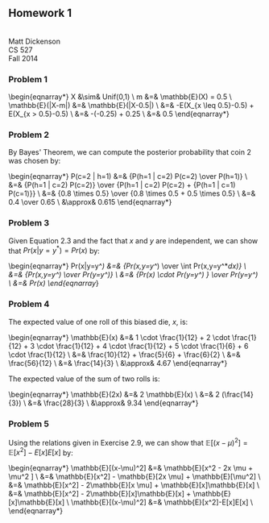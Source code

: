 ## Homework 1
\
Matt Dickenson \
CS 527 \
Fall 2014

### Problem 1

\begin{eqnarray*}
X &\sim& Unif(0,1) \\
m &=& \mathbb{E}(X) = 0.5 \\
\mathbb{E}(|X-m|) &=& \mathbb{E}(|X-0.5|) \\
&=& -E(X_{x \leq 0.5}-0.5) + E(X_{x > 0.5}-0.5) \\
&=& -(-0.25) + 0.25 \\
&=& 0.5
\end{eqnarray*}

### Problem 2

By Bayes' Theorem, we can compute the posterior probability that coin 2 was chosen by:

\begin{eqnarray*}
P(c=2 | h=1) &=& {P(h=1 | c=2) P(c=2) \over P(h=1)} \\
&=& {P(h=1 | c=2) P(c=2)} \over {P(h=1 | c=2) P(c=2) + {P(h=1 | c=1) P(c=1)}} \\
&=& {0.8 \times 0.5} \over {0.8 \times 0.5 + 0.5 \times 0.5} \\
&=& 0.4 \over 0.65 \\
&\approx& 0.615
\end{eqnarray*}

### Problem 3

Given Equation 2.3 and the fact that $x$ and $y$ are independent, we can show that $Pr(x|y=y^*)=Pr(x)$ by:

\begin{eqnarray*}
Pr(x|y=y^*) &=& {Pr(x,y=y^*) \over \int Pr(x,y=y^**dx)} \\
&=& {Pr(x,y=y^*) \over Pr(y=y^*)} \\
&=& {Pr(x) \cdot Pr(y=y^*) } \over Pr(y=y^*) \\
&=& Pr(x)
\end{eqnarray*}

### Problem 4

The expected value of one roll of this biased die, $x$, is:

\begin{eqnarray*}
\mathbb{E}(x) &=& 1 \cdot \frac{1}{12} + 2 \cdot \frac{1}{12} 
                + 3 \cdot \frac{1}{12} + 4 \cdot \frac{1}{12} 
                + 5 \cdot \frac{1}{6} + 6 \cdot \frac{1}{12} \\
            &=& \frac{10}{12} + \frac{5}{6} + \frac{6}{2} \\
            &=& \frac{56}{12} \\
            &=& \frac{14}{3} \\
            &\approx& 4.67
\end{eqnarray*}

The expected value of the sum of two rolls is:

\begin{eqnarray*}
\mathbb{E}(2x) &=& 2 \mathbb{E}(x) \\
            &=& 2 (\frac{14}{3}) \\
            &=& \frac{28}{3} \\
            &\approx& 9.34
\end{eqnarray*}

### Problem 5

Using the relations given in Exercise 2.9, we can show that $\mathbb{E}[(x-\mu)^2] = \mathbb{E}[x^2]-E[x]E[x]$ by:

\begin{eqnarray*}
\mathbb{E}[(x-\mu)^2] &=& \mathbb{E}[x^2 - 2x \mu + \mu^2 ] \\
    &=& \mathbb{E}[x^2] - \mathbb{E}[2x \mu] + \mathbb{E}[\mu^2] \\
    &=& \mathbb{E}[x^2] - 2\mathbb{E}[x \mu] + \mathbb{E}[x]\mathbb{E}[x] \\
    &=& \mathbb{E}[x^2] - 2\mathbb{E}[x]\mathbb{E}[x] + \mathbb{E}[x]\mathbb{E}[x] \\
\mathbb{E}[(x-\mu)^2] &=& \mathbb{E}[x^2]-E[x]E[x] \\
\end{eqnarray*}
